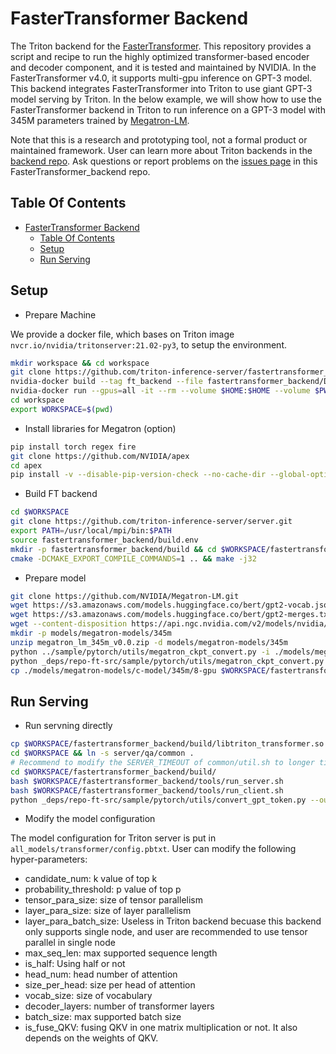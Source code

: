 <!--
# Copyright (c) 2021, NVIDIA CORPORATION. All rights reserved.
#
# Redistribution and use in source and binary forms, with or without
# modification, are permitted provided that the following conditions
# are met:
#  * Redistributions of source code must retain the above copyright
#    notice, this list of conditions and the following disclaimer.
#  * Redistributions in binary form must reproduce the above copyright
#    notice, this list of conditions and the following disclaimer in the
#    documentation and/or other materials provided with the distribution.
#  * Neither the name of NVIDIA CORPORATION nor the names of its
#    contributors may be used to endorse or promote products derived
#    from this software without specific prior written permission.
#
# THIS SOFTWARE IS PROVIDED BY THE COPYRIGHT HOLDERS ``AS IS'' AND ANY
# EXPRESS OR IMPLIED WARRANTIES, INCLUDING, BUT NOT LIMITED TO, THE
# IMPLIED WARRANTIES OF MERCHANTABILITY AND FITNESS FOR A PARTICULAR
# PURPOSE ARE DISCLAIMED.  IN NO EVENT SHALL THE COPYRIGHT OWNER OR
# CONTRIBUTORS BE LIABLE FOR ANY DIRECT, INDIRECT, INCIDENTAL, SPECIAL,
# EXEMPLARY, OR CONSEQUENTIAL DAMAGES (INCLUDING, BUT NOT LIMITED TO,
# PROCUREMENT OF SUBSTITUTE GOODS OR SERVICES; LOSS OF USE, DATA, OR
# PROFITS; OR BUSINESS INTERRUPTION) HOWEVER CAUSED AND ON ANY THEORY
# OF LIABILITY, WHETHER IN CONTRACT, STRICT LIABILITY, OR TORT
# (INCLUDING NEGLIGENCE OR OTHERWISE) ARISING IN ANY WAY OUT OF THE USE
# OF THIS SOFTWARE, EVEN IF ADVISED OF THE POSSIBILITY OF SUCH DAMAGE.
-->

# FasterTransformer Backend

The Triton backend for the [FasterTransformer](https://github.com/NVIDIA/FasterTransformer). This repository provides a script and recipe to run the highly optimized transformer-based encoder and decoder component, and it is tested and maintained by NVIDIA. In the FasterTransformer v4.0, it supports multi-gpu inference on GPT-3 model. This backend integrates FasterTransformer into Triton to use giant GPT-3 model serving by Triton. In the below example, we will show how to use the FasterTransformer backend in Triton to run inference on a GPT-3 model with 345M parameters trained by [Megatron-LM](https://github.com/NVIDIA/Megatron-LM).

Note that this is a research and prototyping tool, not a formal product or maintained framework. User can learn more about Triton backends in the [backend repo](https://github.com/triton-inference-server/backend). Ask questions or report problems on the [issues page](https://github.com/triton-inference-server/fastertransformer_backend/issues) in this FasterTransformer_backend repo.

## Table Of Contents

- [FasterTransformer Backend](#fastertransformer-backend)
  - [Table Of Contents](#table-of-contents)
  - [Setup](#setup)
  - [Run Serving](#run-serving)

## Setup

* Prepare Machine

We provide a docker file, which bases on Triton image `nvcr.io/nvidia/tritonserver:21.02-py3`, to setup the environment.

```bash
mkdir workspace && cd workspace 
git clone https://github.com/triton-inference-server/fastertransformer_backend.git
nvidia-docker build --tag ft_backend --file fastertransformer_backend/Dockerfile .
nvidia-docker run --gpus=all -it --rm --volume $HOME:$HOME --volume $PWD:$PWD -w $PWD --name ft-work  ft_backend
cd workspace
export WORKSPACE=$(pwd)
```

* Install libraries for Megatron (option)

```bash
pip install torch regex fire
git clone https://github.com/NVIDIA/apex
cd apex
pip install -v --disable-pip-version-check --no-cache-dir --global-option="--cpp_ext" --global-option="--cuda_ext" ./
```

* Build FT backend

```bash
cd $WORKSPACE
git clone https://github.com/triton-inference-server/server.git
export PATH=/usr/local/mpi/bin:$PATH
source fastertransformer_backend/build.env
mkdir -p fastertransformer_backend/build && cd $WORKSPACE/fastertransformer_backend/build
cmake -DCMAKE_EXPORT_COMPILE_COMMANDS=1 .. && make -j32
```

* Prepare model

```bash
git clone https://github.com/NVIDIA/Megatron-LM.git
wget https://s3.amazonaws.com/models.huggingface.co/bert/gpt2-vocab.json -P models
wget https://s3.amazonaws.com/models.huggingface.co/bert/gpt2-merges.txt -P models
wget --content-disposition https://api.ngc.nvidia.com/v2/models/nvidia/megatron_lm_345m/versions/v0.0/zip -O megatron_lm_345m_v0.0.zip
mkdir -p models/megatron-models/345m
unzip megatron_lm_345m_v0.0.zip -d models/megatron-models/345m
python ../sample/pytorch/utils/megatron_ckpt_convert.py -i ./models/megatron-models/345m/release/ -o ./models/megatron-models/c-model/345m/ -t_g 1 -i_g 8
python _deps/repo-ft-src/sample/pytorch/utils/megatron_ckpt_convert.py -i ./models/megatron-models/345m/release/ -o ./models/megatron-models/c-model/345m/ -t_g 1 -i_g 8
cp ./models/megatron-models/c-model/345m/8-gpu $WORKSPACE/fastertransformer_backend/all_models/transformer/1/ -r
```

## Run Serving

* Run servning directly

```bash
cp $WORKSPACE/fastertransformer_backend/build/libtriton_transformer.so $WORKSPACE/fastertransformer_backend/build/lib/libtransformer-shared.so /opt/tritonserver/backends/transformer
cd $WORKSPACE && ln -s server/qa/common .
# Recommend to modify the SERVER_TIMEOUT of common/util.sh to longer time
cd $WORKSPACE/fastertransformer_backend/build/
bash $WORKSPACE/fastertransformer_backend/tools/run_server.sh
bash $WORKSPACE/fastertransformer_backend/tools/run_client.sh
python _deps/repo-ft-src/sample/pytorch/utils/convert_gpt_token.py --out_file=triton_out # Used for checking result
```

* Modify the model configuration

The model configuration for Triton server is put in `all_models/transformer/config.pbtxt`. User can modify the following hyper-parameters:

- candidate_num: k value of top k
- probability_threshold: p value of top p
- tensor_para_size: size of tensor parallelism
- layer_para_size: size of layer parallelism
- layer_para_batch_size: Useless in Triton backend becuase this backend only supports single node, and user are recommended to use tensor parallel in single node
- max_seq_len: max supported sequence length
- is_half: Using half or not
- head_num: head number of attention
- size_per_head: size per head of attention
- vocab_size: size of vocabulary
- decoder_layers: number of transformer layers
- batch_size: max supported batch size
- is_fuse_QKV: fusing QKV in one matrix multiplication or not. It also depends on the weights of QKV.

